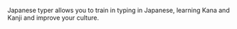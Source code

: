Japanese typer allows you to train in typing in Japanese, learning Kana and Kanji and improve your culture.
